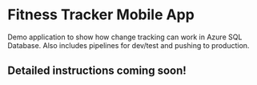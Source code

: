 # Fitness Tracker Mobile App 

Demo application to show how change tracking can work in Azure SQL Database. Also includes pipelines for dev/test and pushing to production.  

## Detailed instructions coming soon!
